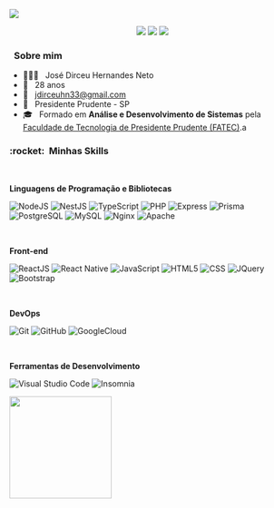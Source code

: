 </p align="center">
<img src="https://e0.pxfuel.com/wallpapers/358/714/desktop-wallpaper-stefan-iordache-your-desired-developer-to-make-your-perfect-responsive-website-web-programming.jpg"/>

<p align="center">

  <a href="https://www.linkedin.com/in/josé-dirceu-4a5b4736/" alt="Linkedin">
   <img src="https://img.shields.io/badge/LinkedIn-0A66C2.svg?style=for-the-badge&logo=LinkedIn&logoColor=white"/></a>

  <a href="https://whatsa.me/5518997350991/?t=Ol%C3%A1,%20José!%20Tudo%20bem%20com%20você?" alt="WhatsApp">
  <img src="https://img.shields.io/badge/WhatsApp-25D366.svg?style=for-the-badge&logo=WhatsApp&logoColor=white"/></a>

  <a href="https://www.instagram.com/ojosedirceu_" alt="Instagram">
  <img src="https://img.shields.io/badge/Instagram-E4405F.svg?style=for-the-badge&logo=Instagram&logoColor=white"/></a>
</p>

<p align="center">

<h3> &nbsp; Sobre mim </h3>

- 🧔🏾‍♂️ &nbsp; José Dirceu Hernandes Neto
- 📅 &nbsp; 28 anos
- 📧 &nbsp; jdirceuhn33@gmail.com
- 📍 &nbsp; Presidente Prudente - SP
- 🎓 &nbsp; Formado em **Análise e Desenvolvimento de Sistemas** pela <a href="https://www.fatecpp.edu.br">Faculdade de Tecnologia de Presidente Prudente (FATEC)</a>.a


<h3> :rocket: &nbsp;Minhas Skills </h3>

<p align="center"> &nbsp; </p>

**Linguagens de Programação e Bibliotecas**

  ![NodeJS](https://img.shields.io/badge/NodeJS-green)
  ![NestJS](https://img.shields.io/badge/NestJS-red)
  ![TypeScript](https://img.shields.io/badge/TypeScript-blue)
  ![PHP](https://img.shields.io/badge/PHP-lightblue)
  ![Express](https://img.shields.io/badge/Express-grey)
  ![Prisma](https://img.shields.io/badge/Prisma-darkblue)
  ![PostgreSQL](https://img.shields.io/badge/PostgreSQL-lightblue)
  ![MySQL](https://img.shields.io/badge/MySQL-orange)
  ![Nginx](https://img.shields.io/badge/Nginx-neongreen)
  ![Apache](https://img.shields.io/badge/Apache-darkorange)

<p align="center"> &nbsp; </p>

  **Front-end**

  ![ReactJS](https://img.shields.io/badge/ReactJS-lightblue)
  ![React Native](https://img.shields.io/badge/ReactNative-darkblue)
  ![JavaScript](https://img.shields.io/badge/JavaScript-red)
  ![HTML5](https://img.shields.io/badge/HTML5-orange)
  ![CSS](https://img.shields.io/badge/CSS-lightblue)
  ![JQuery](https://img.shields.io/badge/JQuery-grey)
  ![Bootstrap](https://img.shields.io/badge/Bootstrap-pink)

<p align="center"> &nbsp; </p>

**DevOps**

  ![Git](https://img.shields.io/badge/git-white)
  ![GitHub](https://img.shields.io/badge/GitHub-black)
  ![GoogleCloud](https://img.shields.io/badge/GoogleCloud-grey)

<p align="center"> &nbsp; </p>

**Ferramentas de Desenvolvimento**

  ![Visual Studio Code](https://img.shields.io/badge/Visual%20Studio%20Code-darkblue)
  ![Insomnia](https://img.shields.io/badge/insomnia-purple)
  

<a href="https://github.com/ojosedirceu">
  <img height="180em" src="https://github-readme-stats.vercel.app/api?username=ojosedirceu&theme=dracula&show_icons=true" />
</a>
